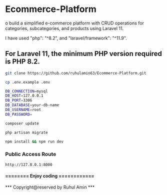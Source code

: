 # Ecommerce-Platform
o build a simplified e-commerce platform with CRUD operations for categories, subcategories, and products using Laravel 11.

I have used  "php": "^8.2", and "laravel/framework": "^11.9".

## For Laravel 11, the minimum PHP version required is PHP 8.2.

```bash
git clone https://github.com/ruhulamin63/Ecommerce-Platform.git
```

```bash
cp .env.example .env
```

```bash
DB_CONNECTION=mysql
DB_HOST=127.0.0.1
DB_PORT=3306
DB_DATABASE=your-db-name
DB_USERNAME=root
DB_PASSWORD=
```

```bash
composer update
```


```bash
php artisan migrate
```

```bash
npm install && npm run dev
```

### Public Access Route
```bash
http://127.0.0.1:8000
```

#### ======== Enjoy coding ============

*** Copyright@reserved by Ruhul Amin ***
